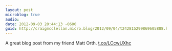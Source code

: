 ```yaml
---
layout: post
microblog: true
audio: 
date: 2012-09-03 20:44:13 -0600
guid: http://craigmcclellan.micro.blog/2012/09/04/t242815299869605888.html
---
```

A great blog post from my friend Matt Orth. [t.co/LCcwUXhc](http://t.co/LCcwUXhc)

